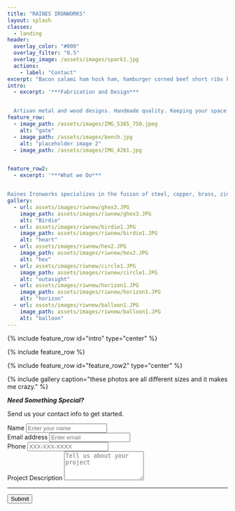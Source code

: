 ```yaml
---
title: "RAINES IRONWORKS"
layout: splash
classes:
  - landing
header:
  overlay_color: "#000"
  overlay_filter: "0.5"
  overlay_image: /assets/images/spark1.jpg
  actions:
    - label: "Contact"
excerpt: "Bacon salami ham hock ham, hamburger corned beef short ribs kielbasa biltong t-bone drumstick tri-tip tail sirloin pork chop."
intro:
  - excerpt: '***Fabrication and Design***


  Artisan metal and wood designs. Handmade quality. Keeping your space unique since 2016'
feature_row:
  - image_path: /assets/images/IMG_5365_750.jpeg
    alt: "gate"
  - image_path: /assets/images/bench.jpg
    alt: "placeholder image 2"
  - image_path: /assets/images/IMG_4261.jpg


feature_row2:
  - excerpt: '***What we Do***


Raines Ironworks specializes in the fusion of steel, copper, brass, zinc, and wood to take your ideas to the next level. Handmade range hoods, Firescreens, Counters, Sinks, Fire pits, Gates, Doors. Anything you can imagine, Raines Ironworks can build it.'
gallery:
  - url: assets/images/riwnew/ghex3.JPG
    image_path: assets/images/riwnew/ghex3.JPG
    alt: "Birdie"
  - url: assets/images/riwnew/birdie1.JPG
    image_path: assets/images/riwnew/birdie1.JPG
    alt: "heart"
  - url: assets/images/riwnew/hex2.JPG
    image_path: assets/images/riwnew/hex2.JPG
    alt: "hex"
  - url: assets/images/riwnew/circle1.JPG
    image_path: assets/images/riwnew/circle1.JPG
    alt: "outasight"
  - url: assets/images/riwnew/horizon1.JPG
    image_path: assets/images/riwnew/horizon1.JPG
    alt: "horizon"
  - url: assets/images/riwnew/balloon1.JPG
    image_path: assets/images/riwnew/balloon1.JPG
    alt: "balloon"
---
```


  {% include feature_row id="intro" type="center" %}

  {% include feature_row %}

  {% include feature_row id="feature_row2" type="center" %}

  {% include gallery caption="these photos are all different sizes and it makes me crazy." %}


  ***Need Something Special?***


  Send us your contact info to get started.

  <form action="https://getform.io/f/41b43f92-faa6-4b9c-b046-af5dfa1641ea" method="POST">
            <div class="form-group">
              <label for="InputName">Name</label>
              <input type="text" name="name" class="form-control" id="InputName" placeholder="Enter your name" required="required">
            </div>
            <div class="form-group">
              <label for="InputEmail1" required="required">Email address</label>
              <input type="email" name="email" class="form-control" id="InputEmail1" placeholder="Enter email">
            </div>
            <div class="form-group">
              <label for="InputPhone">Phone</label>
              <input type="text" name="phone" class="form-control" id="InputPhone" placeholder="XXX-XXX-XXXX" required="required">
            </div>
            <div class="form-group">
              <label for="FormProjectDescription">Project Description</label>
              <textarea rows="4" name="projectDesc" id="InputProject" placeholder="Tell us about your project"></textarea>
            </div>
            <hr>
            <button type="action" class="btn btn--inverse">Submit</button>
          </form>
